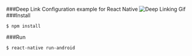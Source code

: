 ###Deep Link Configuration example for React Native
![Deep Linking Gif](https://media.giphy.com/media/3o7bu217KAFObNs78A/giphy.gif)
###Install
```
$ npm install
```
###Run
```
$ react-native run-android
```
